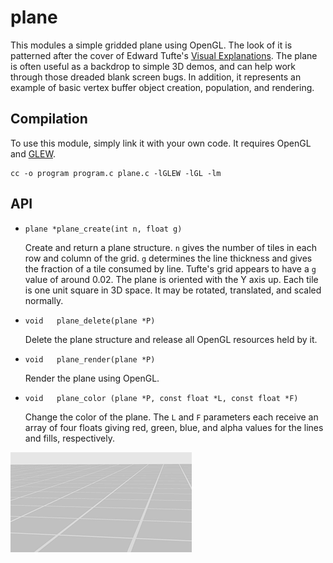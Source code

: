 # plane

This modules a simple gridded plane using OpenGL. The look of it is patterned after the cover of Edward Tufte's [Visual Explanations](http://www.amazon.com/Visual-Explanations-Quantities-Evidence-Narrative/dp/0961392126). The plane is often useful as a backdrop to simple 3D demos, and can help work through those dreaded blank screen bugs. In addition, it represents an example of basic vertex buffer object creation, population, and rendering.

## Compilation

To use this module, simply link it with your own code. It requires OpenGL and [GLEW](http://glew.sourceforge.net/).

    cc -o program program.c plane.c -lGLEW -lGL -lm

## API

- `plane *plane_create(int n, float g)`

	Create and return a plane structure. `n` gives the number of tiles in each row and column of the grid. `g` determines the line thickness and gives the fraction of a tile consumed by line. Tufte's grid appears to have a `g` value of around 0.02. The plane is oriented with the Y axis up. Each tile is one unit square in 3D space. It may be rotated, translated, and scaled normally.

- `void   plane_delete(plane *P)`

	Delete the plane structure and release all OpenGL resources held by it.

- `void   plane_render(plane *P)`

	Render the plane using OpenGL.

- `void   plane_color (plane *P, const float *L, const float *F)`

	Change the color of the plane. The `L` and `F` parameters each receive an array of four floats giving red, green, blue, and alpha values for the lines and fills, respectively.

![](img/plane.png)
